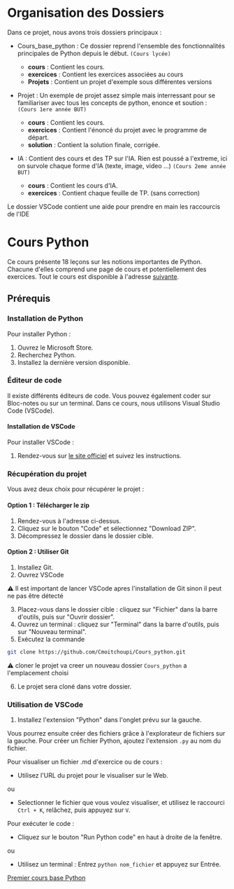 # Organisation des Dossiers

Dans ce projet, nous avons trois dossiers principaux :

- Cours_base_python : Ce dossier reprend l'ensemble des fonctionnalités principales de Python depuis le début. `(Cours lycée)`
    - **cours** : Contient les cours.
    - **exercices** : Contient les exercices associées au cours
    - **Projets** : Contient un projet d'exemple sous différentes versions

- Projet : Un exemple de projet assez simple mais interressant pour se familiariser avec tous les concepts de python, enonce et soution : `(Cours 1ere année BUT)`
    - **cours** : Contient les cours.
    - **exercices** : Contient l'énoncé du projet avec le programme de départ.
    - **solution** : Contient la solution finale, corrigée.
    
- IA : Contient des cours et des TP sur l'IA. Rien est poussé a l'extreme, ici on survole chaque forme d'IA (texte, image, video ...) `(Cours 2eme année BUT)`
    - **cours** : Contient les cours d'IA.
    - **exercices** : Contient chaque feuille de TP. (sans correction)


Le dossier VSCode contient une aide pour prendre en main les raccourcis de l'IDE

# Cours Python

Ce cours présente 18 leçons sur les notions importantes de Python. Chacune d'elles comprend une page de cours et potentiellement des exercices. Tout le cours est disponible à l'adresse [suivante](https://github.com/Cmoitchoupi/Cours_python).

## Prérequis

### Installation de Python

Pour installer Python :

1. Ouvrez le Microsoft Store.
2. Recherchez Python.
3. Installez la dernière version disponible.

### Éditeur de code

Il existe différents éditeurs de code. Vous pouvez également coder sur Bloc-notes ou sur un terminal. Dans ce cours, nous utilisons Visual Studio Code (VSCode).

#### Installation de VSCode

Pour installer VSCode :

1. Rendez-vous sur [le site officiel](https://code.visualstudio.com/download) et suivez les instructions.

### Récupération du projet

Vous avez deux choix pour récupérer le projet :

#### Option 1 : Télécharger le zip

1. Rendez-vous à l'adresse ci-dessus.
2. Cliquez sur le bouton "Code" et sélectionnez "Download ZIP".
3. Décompressez le dossier dans le dossier cible.

#### Option 2 : Utiliser Git

1. Installez Git.
2. Ouvrez VSCode

⚠️ Il est important de lancer VSCode apres l'installation de Git sinon il peut ne pas être détecté

3. Placez-vous dans le dossier cible : cliquez sur "Fichier" dans la barre d'outils, puis sur "Ouvrir dossier". 
4. Ouvrez un terminal : cliquez sur "Terminal" dans la barre d'outils, puis sur "Nouveau terminal".
5. Exécutez la commande 
```bash
git clone https://github.com/Cmoitchoupi/Cours_python.git
```
⚠️ cloner le projet va creer un nouveau dossier `Cours_python` a l'emplacement choisi

6. Le projet sera cloné dans votre dossier.

### Utilisation de VSCode

1. Installez l'extension "Python" dans l'onglet prévu sur la gauche.

Vous pourrez ensuite créer des fichiers grâce à l'explorateur de fichiers sur la gauche. Pour créer un fichier Python, ajoutez l'extension `.py` au nom du fichier.

Pour visualiser un fichier .md d'exercice ou de cours :

- Utilisez l'URL du projet pour le visualiser sur le Web.

ou

- Selectionner le fichier que vous voulez visualiser, et utilisez le raccourci `Ctrl + K`, relâchez, puis appuyez sur `V`.

Pour exécuter le code :

- Cliquez sur le bouton "Run Python code" en haut à droite de la fenêtre.

ou

- Utilisez un terminal : Entrez `python nom_fichier` et appuyez sur Entrée.



[Premier cours base Python](./Cours_base_python/Cours/1_Les%20types%20simples.md)
